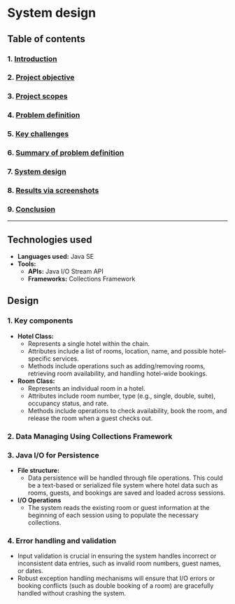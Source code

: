 # System design

## Table of contents

### **1. [Introduction](../project-report.md#introduction)**

### **2. [Project objective](../project-report.md#project-objective)**

### **3. [Project scopes](../project-report.md#project-scopes)**

### **4. [Problem definition](./problem-definition.md)**

### **5. [Key challenges](./problem-definition.md#key-challenges-addressed)**

### **6. [Summary of problem definition](./problem-definition.md#summary)**

### **7. [System design](./system-design.md)**

### **8. [Results via screenshots](./result-screenshots.md)**

### **9. [Conclusion](./conclusion.md)**

---

## Technologies used

- **Languages used:** Java SE
- **Tools:**
  - **APIs:** Java I/O Stream API
  - **Frameworks:** Collections Framework

## Design

### 1. Key components

- **Hotel Class:**
  - Represents a single hotel within the chain.
  - Attributes include a list of rooms, location, name, and possible hotel-specific services.
  - Methods include operations such as adding/removing rooms, retrieving room availability, and handling hotel-wide bookings.  
- **Room Class:**
  - Represents an individual room in a hotel.
  - Attributes include room number, type (e.g., single, double, suite), occupancy status, and rate.
  - Methods include operations to check availability, book the room, and release the room when a guest checks out.

### 2. Data Managing Using Collections Framework

### 3. Java I/O for Persistence

- **File structure:**
  - Data persistence will be handled through file operations. This could be a text-based or serialized file system where hotel data such as rooms, guests, and bookings are saved and loaded across sessions.
- **I/O Operations**
  - The system reads the existing room or guest information at the beginning of each session using to populate the necessary collections.

### 4. Error handling and validation

- Input validation is crucial in ensuring the system handles incorrect or inconsistent data entries, such as invalid room numbers, guest names, or dates.
- Robust exception handling mechanisms will ensure that I/O errors or booking conflicts (such as double booking of a room) are gracefully handled without crashing the system.
